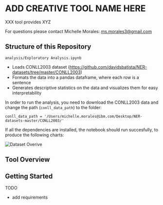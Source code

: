 # ADD CREATIVE TOOL NAME HERE

XXX tool provides XYZ

For questions please contact Michelle Morales: ms.morales3@gmail.com

## Structure of this Repository

`analysis/Exploratory Analysis.ipynb` 
- Loads CONLL2003 dataset (https://github.com/davidsbatista/NER-datasets/tree/master/CONLL2003)
- Formats the data into a pandas dataframe, where each row is a sentence
- Generates descriptive statistics on the data and visualizes them for easy interpretability 

In order to run the analysis, you need to download the CONLL2003 data and change the path (`conll_data_path`) to the folder:

`conll_data_path = '/Users/michelle.morales@ibm.com/Desktop/NER-datasets-master/CONLL2003/'`

If all the dependencies are installed, the notebook should run succesfully, to produce the following charts:

![Dataset Overive](images/)




## Tool Overview
## Getting Started


TODO
- add requirements